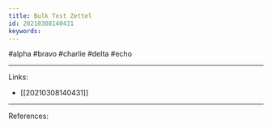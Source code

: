 ```yaml
---
title: Bulk Test Zettel
id: 20210308140431
keywords:
---
```

#alpha #bravo #charlie #delta #echo

---
Links:

- [[20210308140431]]

---
References:
